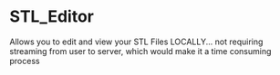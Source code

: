 # STL_Editor

Allows you to edit and view your STL Files LOCALLY... not requiring
streaming from user to server, which would make it a time consuming
process